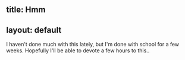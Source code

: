 title: Hmm
---
layout: default
---

I haven't done much with this lately, but I'm done with school for a few
weeks.  Hopefully I'll be able to devote a few hours to this..

